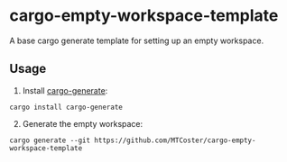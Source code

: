 # cargo-empty-workspace-template

A base cargo generate template for setting up an empty workspace.

## Usage

 1. Install [cargo-generate](https://github.com/ashleygwilliams/cargo-generate):

```
cargo install cargo-generate
```

 2. Generate the empty workspace:

```
cargo generate --git https://github.com/MTCoster/cargo-empty-workspace-template
```
